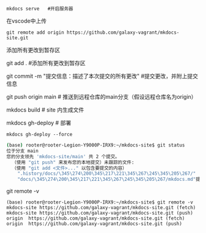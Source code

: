 `mkdocs serve   #开启服务器`

在vscode中上传

`git remote add origin https://github.com/galaxy-vagrant/mkdocs-site.git`

添加所有更改到暂存区

 git add .    #添加所有更改到暂存区

git commit -m "提交信息：描述了本次提交的所有更改"   #提交更改，并附上提交信息

git push origin main # 推送到远程仓库的main分支（假设远程仓库名为origin）

mkdocs build   # site 内生成文件  

mkdocs gh-deploy   # 部署

`mkdocs gh-deploy --force`

```bash
(base) rooter@rooter-Legion-Y9000P-IRX9:~/mkdocs-site$ git status
位于分支 main
您的分支领先 'mkdocs-site/main' 共 2 个提交。
  （使用 "git push" 来发布您的本地提交）未跟踪的文件:
  （使用 "git add <文件>..." 以包含要提交的内容）
	".history/docs/\345\274\200\345\217\221\345\267\245\345\205\267/"
	"docs/\345\274\200\345\217\221\345\267\245\345\205\267/mkdocs.md"提交为空，但是存在尚未跟踪的文件（使用 "git add" 建立跟踪）
```

git remote -v

```
(base) rooter@rooter-Legion-Y9000P-IRX9:~/mkdocs-site$ git remote -v
mkdocs-site	https://github.com/galaxy-vagrant/mkdocs-site.git (fetch)
mkdocs-site	https://github.com/galaxy-vagrant/mkdocs-site.git (push)
origin	https://github.com/galaxy-vagrant/mkdocs-site.git (fetch)
origin	https://github.com/galaxy-vagrant/mkdocs-site.git (push)
```
